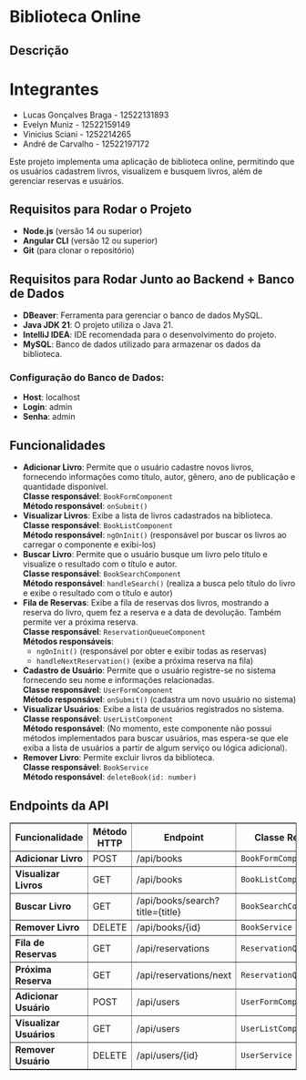 <!DOCTYPE html>
<html lang="pt-br">
<head>
  <meta charset="UTF-8">
  <meta name="viewport" content="width=device-width, initial-scale=1.0">
  <title>Biblioteca Online</title>
</head>
<body>
  <h1>Biblioteca Online</h1>

  <h2>Descrição</h2>
  <p>
   <h1>Integrantes</h1>
    <ul>
        <li>Lucas Gonçalves Braga - 12522131893</li>
        <li>Evelyn Muniz - 12522159149</li>
        <li>Vinicius Sciani - 1252214265</li>
        <li>André de Carvalho - 12522197172</li>
    </ul>
  
  Este projeto implementa uma aplicação de biblioteca online, permitindo que os usuários cadastrem livros, visualizem e busquem livros, além de gerenciar reservas e usuários.
    
  </p>

  <h2>Requisitos para Rodar o Projeto</h2>
  <ul>
    <li><strong>Node.js</strong> (versão 14 ou superior)</li>
    <li><strong>Angular CLI</strong> (versão 12 ou superior)</li>
    <li><strong>Git</strong> (para clonar o repositório)</li>
  </ul>

  <h2>Requisitos para Rodar Junto ao Backend + Banco de Dados</h2>
  <ul>
    <li><strong>DBeaver</strong>: Ferramenta para gerenciar o banco de dados MySQL.</li>
    <li><strong>Java JDK 21</strong>: O projeto utiliza o Java 21.</li>
    <li><strong>IntelliJ IDEA</strong>: IDE recomendada para o desenvolvimento do projeto.</li>
    <li><strong>MySQL</strong>: Banco de dados utilizado para armazenar os dados da biblioteca.</li>
  </ul>

  <h3>Configuração do Banco de Dados:</h3>
  <ul>
    <li><strong>Host</strong>: localhost</li>
    <li><strong>Login</strong>: admin</li>
    <li><strong>Senha</strong>: admin</li>
  </ul>

  <h2>Funcionalidades</h2>
  <ul>
    <li>
      <strong>Adicionar Livro</strong>: Permite que o usuário cadastre novos livros, fornecendo informações como título, autor, gênero, ano de publicação e quantidade disponível.<br>
      <strong>Classe responsável</strong>: <code>BookFormComponent</code><br>
      <strong>Método responsável</strong>: <code>onSubmit()</code>
    </li>
    <li>
      <strong>Visualizar Livros</strong>: Exibe a lista de livros cadastrados na biblioteca.<br>
      <strong>Classe responsável</strong>: <code>BookListComponent</code><br>
      <strong>Método responsável</strong>: <code>ngOnInit()</code> (responsável por buscar os livros ao carregar o componente e exibi-los)
    </li>
    <li>
      <strong>Buscar Livro</strong>: Permite que o usuário busque um livro pelo título e visualize o resultado com o título e autor.<br>
      <strong>Classe responsável</strong>: <code>BookSearchComponent</code><br>
      <strong>Método responsável</strong>: <code>handleSearch()</code> (realiza a busca pelo título do livro e exibe o resultado com o título e autor)
    </li>
    <li>
      <strong>Fila de Reservas</strong>: Exibe a fila de reservas dos livros, mostrando a reserva do livro, quem fez a reserva e a data de devolução. Também permite ver a próxima reserva.<br>
      <strong>Classe responsável</strong>: <code>ReservationQueueComponent</code><br>
      <strong>Métodos responsáveis</strong>: 
      <ul>
        <li><code>ngOnInit()</code> (responsável por obter e exibir todas as reservas)</li>
        <li><code>handleNextReservation()</code> (exibe a próxima reserva na fila)</li>
      </ul>
    </li>
    <li>
      <strong>Cadastro de Usuário</strong>: Permite que o usuário registre-se no sistema fornecendo seu nome e informações relacionadas.<br>
      <strong>Classe responsável</strong>: <code>UserFormComponent</code><br>
      <strong>Método responsável</strong>: <code>onSubmit()</code> (cadastra um novo usuário no sistema)
    </li>
    <li>
      <strong>Visualizar Usuários</strong>: Exibe a lista de usuários registrados no sistema.<br>
      <strong>Classe responsável</strong>: <code>UserListComponent</code><br>
      <strong>Método responsável</strong>: (No momento, este componente não possui métodos implementados para buscar usuários, mas espera-se que ele exiba a lista de usuários a partir de algum serviço ou lógica adicional).
    </li>
    <li>
      <strong>Remover Livro</strong>: Permite excluir livros da biblioteca.<br>
      <strong>Classe responsável</strong>: <code>BookService</code><br>
      <strong>Método responsável</strong>: <code>deleteBook(id: number)</code>
    </li>
  </ul>

  <h2>Endpoints da API</h2>
  <table border="1">
    <thead>
      <tr>
        <th>Funcionalidade</th>
        <th>Método HTTP</th>
        <th>Endpoint</th>
        <th>Classe Responsável</th>
      </tr>
    </thead>
    <tbody>
      <tr>
        <td><strong>Adicionar Livro</strong></td>
        <td>POST</td>
        <td>/api/books</td>
        <td><code>BookFormComponent</code></td>
      </tr>
      <tr>
        <td><strong>Visualizar Livros</strong></td>
        <td>GET</td>
        <td>/api/books</td>
        <td><code>BookListComponent</code></td>
      </tr>
      <tr>
        <td><strong>Buscar Livro</strong></td>
        <td>GET</td>
        <td>/api/books/search?title={title}</td>
        <td><code>BookSearchComponent</code></td>
      </tr>
      <tr>
        <td><strong>Remover Livro</strong></td>
        <td>DELETE</td>
        <td>/api/books/{id}</td>
        <td><code>BookService</code></td>
      </tr>
      <tr>
        <td><strong>Fila de Reservas</strong></td>
        <td>GET</td>
        <td>/api/reservations</td>
        <td><code>ReservationQueueComponent</code></td>
      </tr>
      <tr>
        <td><strong>Próxima Reserva</strong></td>
        <td>GET</td>
        <td>/api/reservations/next</td>
        <td><code>ReservationQueueComponent</code></td>
      </tr>
      <tr>
        <td><strong>Adicionar Usuário</strong></td>
        <td>POST</td>
        <td>/api/users</td>
        <td><code>UserFormComponent</code></td>
      </tr>
      <tr>
        <td><strong>Visualizar Usuários</strong></td>
        <td>GET</td>
        <td>/api/users</td>
        <td><code>UserListComponent</code></td>
      </tr>
      <tr>
        <td><strong>Remover Usuário</strong></td>
        <td>DELETE</td>
        <td>/api/users/{id}</td>
        <td><code>UserService</code></td>
      </tr>
    </tbody>
  </table>
</body>
</html>
